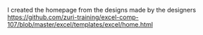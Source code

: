I created the homepage from the designs made by the designers
https://github.com/zuri-training/excel-comp-107/blob/master/excel/templates/excel/home.html
